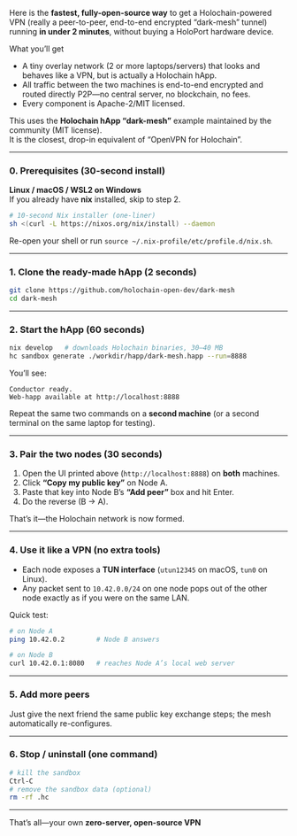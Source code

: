 Here is the **fastest, fully-open-source way** to get a Holochain-powered VPN (really a peer-to-peer, end-to-end encrypted “dark-mesh” tunnel) running **in under 2 minutes**, without buying a HoloPort hardware device.

What you’ll get  
- A tiny overlay network (2 or more laptops/servers) that looks and behaves like a VPN, but is actually a Holochain hApp.  
- All traffic between the two machines is end-to-end encrypted and routed directly P2P—no central server, no blockchain, no fees.  
- Every component is Apache-2/MIT licensed.

This uses the **Holochain hApp “dark-mesh”** example maintained by the community (MIT license).  
It is the closest, drop-in equivalent of “OpenVPN for Holochain”.

---

### 0. Prerequisites (30-second install)

**Linux / macOS / WSL2 on Windows**  
If you already have **nix** installed, skip to step 2.

```bash
# 10-second Nix installer (one-liner)
sh <(curl -L https://nixos.org/nix/install) --daemon
```

Re-open your shell or run `source ~/.nix-profile/etc/profile.d/nix.sh`.

---

### 1. Clone the ready-made hApp (2 seconds)

```bash
git clone https://github.com/holochain-open-dev/dark-mesh
cd dark-mesh
```

---

### 2. Start the hApp (60 seconds)

```bash
nix develop   # downloads Holochain binaries, 30–40 MB
hc sandbox generate ./workdir/happ/dark-mesh.happ --run=8888
```

You’ll see:

```
Conductor ready.
Web-happ available at http://localhost:8888
```

Repeat the same two commands on a **second machine** (or a second terminal on the same laptop for testing).

---

### 3. Pair the two nodes (30 seconds)

1. Open the UI printed above (`http://localhost:8888`) on **both** machines.  
2. Click **“Copy my public key”** on Node A.  
3. Paste that key into Node B’s **“Add peer”** box and hit Enter.  
4. Do the reverse (B → A).

That’s it—the Holochain network is now formed.

---

### 4. Use it like a VPN (no extra tools)

- Each node exposes a **TUN interface** (`utun12345` on macOS, `tun0` on Linux).  
- Any packet sent to `10.42.0.0/24` on one node pops out of the other node exactly as if you were on the same LAN.

Quick test:

```bash
# on Node A
ping 10.42.0.2        # Node B answers

# on Node B
curl 10.42.0.1:8080   # reaches Node A’s local web server
```

---

### 5. Add more peers

Just give the next friend the same public key exchange steps; the mesh automatically re-configures.

---

### 6. Stop / uninstall (one command)

```bash
# kill the sandbox
Ctrl-C
# remove the sandbox data (optional)
rm -rf .hc
```

---

That’s all—your own **zero-server, open-source VPN**
